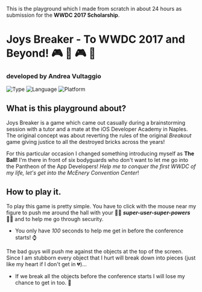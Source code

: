 This is the playground which I made from scratch in about 24 hours as submission for the **WWDC 2017 Scholarship**.

# Joys Breaker - To WWDC 2017 and Beyond! 🎮 👾 🎮 🤖
### developed by Andrea Vultaggio
 
 ![Type](https://img.shields.io/badge/type-Playground-red.svg)
 ![Language](https://img.shields.io/badge/language-Swift-orange.svg)
 ![Platform](https://img.shields.io/badge/platform-macOS-lightgrey.svg)
 
 ## What is this playground about?
 
Joys Breaker is a game which came out casually during a brainstorming session with a tutor and a mate at the iOS Developer Academy in Naples. The original concept was about reverting the rules of the original *Breakout* game giving justice to all the destroyed bricks across the years!
 
For this particular occasion I changed something introducing myself as **The Ball!** I'm there in front of six bodyguards who don't want to let me go into the Pantheon of the App Developers!
*Help me to conquer the first WWDC of my life, let's get into the McEnery Convention Center*!

## How to play it.
 
To play this game is pretty simple. You have to click with the mouse near my figure to push me around the hall  with your 💪🏻 ***super-user-super-powers*** 💪🏻 and to help me go through security.
 
- You only have *100* seconds to help me get in before the conference starts!  ⌚️
 
The bad guys will push me against the objects at the top of the screen. Since I am stubborn every object that I hurt will break down into pieces (just like my heart if I don't get in 💔)...
 
- If we break all the objects before the conference starts I will lose my chance to get in too.   👀
 
